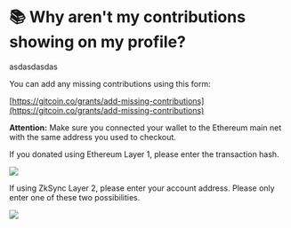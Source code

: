 # 📚 Why aren't my contributions showing on my profile?

asdasdasdas







You can add any missing contributions using this form:

[https://gitcoin.co/grants/add-missing-contributions](https://gitcoin.co/grants/add-missing-contributions)

**Attention:** Make sure you connected your wallet to the Ethereum main net with the same address you used to checkout.

If you donated using Ethereum Layer 1, please enter the transaction hash.

![](https://hf-files-oregon.s3.amazonaws.com/hdpgitcoin\_kb\_attachments/2021/07-01/4cca2ed6-38df-4e87-8fdf-b808ddf7dabd/Screen\_Shot\_2021-07-01\_at\_9.57.49\_AM.png)

If using ZkSync Layer 2, please enter your account address. Please only enter one of these two possibilities.

![](https://hf-files-oregon.s3.amazonaws.com/hdpgitcoin\_kb\_attachments/2021/07-01/60dbf480-0923-4df6-8226-81ad13136ad9/Screen\_Shot\_2021-07-01\_at\_9.59.45\_AM.png)
